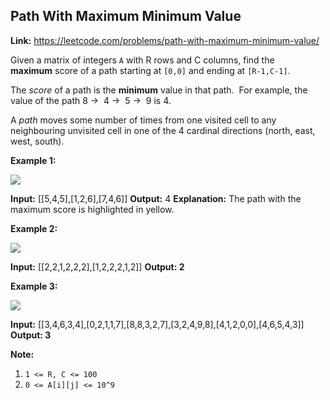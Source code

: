 ## Path With Maximum Minimum Value

**Link:** https://leetcode.com/problems/path-with-maximum-minimum-value/

Given a matrix of integers `A` with R rows and C columns, find the **maximum** score of a path starting at `[0,0]` and ending at `[R-1,C-1]`.

The _score_ of a path is the **minimum** value in that path.  For example, the value of the path 8 →  4 →  5 →  9 is 4.

A _path_ moves some number of times from one visited cell to any neighbouring unvisited cell in one of the 4 cardinal directions (north, east, west, south).

**Example 1:**

**![](https://assets.leetcode.com/uploads/2019/04/23/1313_ex1.JPG)**

**Input:** \[\[5,4,5\],\[1,2,6\],\[7,4,6\]\]
**Output:** 4
**Explanation:** 
The path with the maximum score is highlighted in yellow. 

**Example 2:**

**![](https://assets.leetcode.com/uploads/2019/04/23/1313_ex2.JPG)**

**Input:** \[\[2,2,1,2,2,2\],\[1,2,2,2,1,2\]\]
**Output: 2**

**Example 3:**

**![](https://assets.leetcode.com/uploads/2019/04/23/1313_ex3.JPG)**

**Input:** \[\[3,4,6,3,4\],\[0,2,1,1,7\],\[8,8,3,2,7\],\[3,2,4,9,8\],\[4,1,2,0,0\],\[4,6,5,4,3\]\]
**Output: 3**

**Note:**

1.  `1 <= R, C <= 100`
2.  `0 <= A[i][j] <= 10^9`